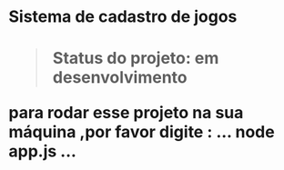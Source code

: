 <h1>Sistema de cadastro de jogos<h1>

>Status do projeto: em desenvolvimento

para rodar esse projeto na sua máquina ,por favor digite :
...
node app.js
...
